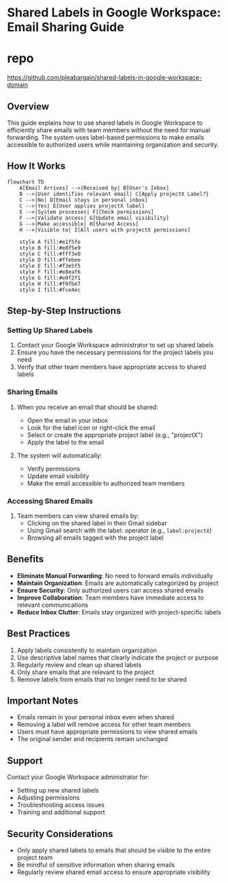 # Shared Labels in Google Workspace: Email Sharing Guide


# repo
https://github.com/pleabargain/shared-labels-in-google-workspace-domain

## Overview
This guide explains how to use shared labels in Google Workspace to efficiently share emails with team members without the need for manual forwarding. The system uses label-based permissions to make emails accessible to authorized users while maintaining organization and security.

## How It Works

```mermaid
flowchart TD
    A[Email Arrives] -->|Received by| B[User's Inbox]
    B -->|User identifies relevant email| C{Apply projectX Label?}
    C -->|No| D[Email stays in personal inbox]
    C -->|Yes| E[User applies projectX label]
    E -->|System processes| F[Check permissions]
    F -->|Validate access| G[Update email visibility]
    G -->|Make accessible| H[Shared Access]
    H -->|Visible to| I[All users with projectX permissions]
    
    style A fill:#e1f5fe
    style B fill:#e8f5e9
    style C fill:#fff3e0
    style D fill:#ffebee
    style E fill:#f3e5f5
    style F fill:#e8eaf6
    style G fill:#e0f2f1
    style H fill:#f9fbe7
    style I fill:#fce4ec
```

## Step-by-Step Instructions

### Setting Up Shared Labels
1. Contact your Google Workspace administrator to set up shared labels
2. Ensure you have the necessary permissions for the project labels you need
3. Verify that other team members have appropriate access to shared labels

### Sharing Emails
1. When you receive an email that should be shared:
   - Open the email in your inbox
   - Look for the label icon or right-click the email
   - Select or create the appropriate project label (e.g., "projectX")
   - Apply the label to the email

2. The system will automatically:
   - Verify permissions
   - Update email visibility
   - Make the email accessible to authorized team members

### Accessing Shared Emails
1. Team members can view shared emails by:
   - Clicking on the shared label in their Gmail sidebar
   - Using Gmail search with the label: operator (e.g., `label:projectX`)
   - Browsing all emails tagged with the project label

## Benefits
- **Eliminate Manual Forwarding**: No need to forward emails individually
- **Maintain Organization**: Emails are automatically categorized by project
- **Ensure Security**: Only authorized users can access shared emails
- **Improve Collaboration**: Team members have immediate access to relevant communications
- **Reduce Inbox Clutter**: Emails stay organized with project-specific labels

## Best Practices
1. Apply labels consistently to maintain organization
2. Use descriptive label names that clearly indicate the project or purpose
3. Regularly review and clean up shared labels
4. Only share emails that are relevant to the project
5. Remove labels from emails that no longer need to be shared

## Important Notes
- Emails remain in your personal inbox even when shared
- Removing a label will remove access for other team members
- Users must have appropriate permissions to view shared emails
- The original sender and recipients remain unchanged

## Support
Contact your Google Workspace administrator for:
- Setting up new shared labels
- Adjusting permissions
- Troubleshooting access issues
- Training and additional support

## Security Considerations
- Only apply shared labels to emails that should be visible to the entire project team
- Be mindful of sensitive information when sharing emails
- Regularly review shared email access to ensure appropriate visibility

